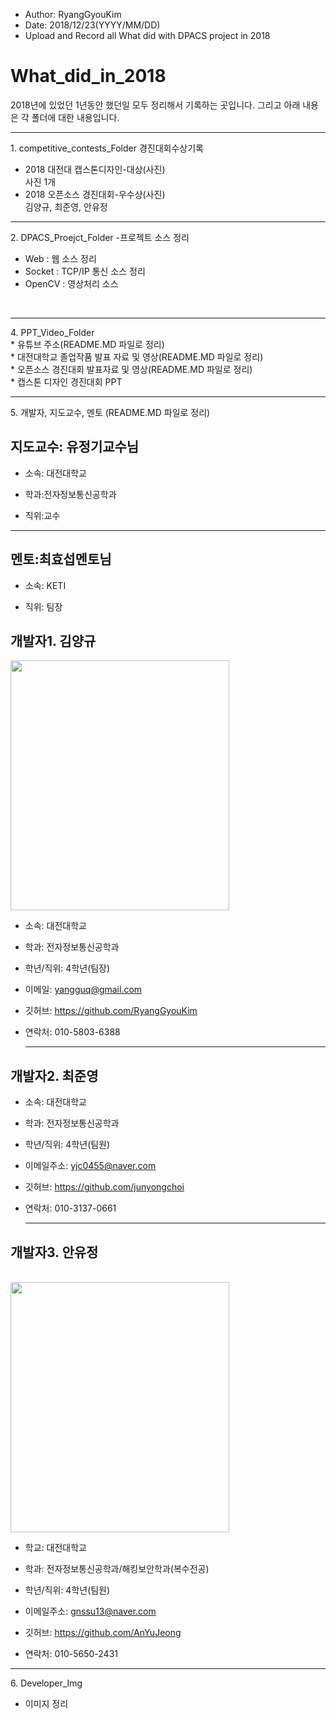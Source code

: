 * Author: RyangGyouKim
* Date: 2018/12/23(YYYY/MM/DD)
* Upload and Record all What did with DPACS project in 2018

# What_did_in_2018
2018년에 있었던 1년동안 했던일 모두 정리해서 기록하는 곳입니다.
그리고 아래 내용은 각 폴더에 대한 내용입니다.
<hr>
1. competitive_contests_Folder
경진대회수상기록
<br>

* 2018 대전대 캡스톤디자인-대상(사진)<br>
사진 1개
* 2018 오픈소스 경진대회-우수상(사진) <br>
 김양규, 최준영, 안유정
<hr>
2. DPACS_Proejct_Folder -프로젝트 소스 정리 <br>

* Web : 웹 소스 정리 <br>
* Socket : TCP/IP 통신 소스 정리 <br>
* OpenCV : 영상처리 소스 <br>
<br>
<hr>
4. PPT_Video_Folder<br>
* 유튜브 주소(README.MD 파일로 정리)<br>
* 대전대학교 졸업작품 발표 자료 및 영상(README.MD 파일로 정리)<br>
* 오픈소스 경진대회 발표자료 및 영상(README.MD 파일로 정리) <br>
* 캡스톤 디자인 경진대회 PPT<br>
<hr>
5. 개발자, 지도교수, 멘토 (README.MD 파일로 정리)
<br>
<h2>지도교수: 유정기교수님</h2>

* 소속: 대전대학교<br>

* 학과:전자정보통신공학과<br>

* 직위:교수<br>
<hr>

<h2> 멘토:최효섭멘토님 </h2>

*  소속: KETI

*  직위: 팀장

<h2>개발자1. 김양규</h2>
<img width="350" height="400" src="https://user-images.githubusercontent.com/45614978/50278974-d3aff480-048b-11e9-9bda-5ce9f2ee727e.jpg">

* 소속: 대전대학교<br> 

* 학과: 전자정보통신공학과<br> 

* 학년/직위: 4학년(팀장)<br> 

* 이메일: yangguq@gmail.com<br> 

* 깃허브: https://github.com/RyangGyouKim<br> 

* 연락처: 010-5803-6388<hr>
<h2>개발자2. 최준영</h2>

* 소속: 대전대학교<br> 

* 학과: 전자정보통신공학과<br> 

* 학년/직위: 4학년(팀원)<br> 

* 이메일주소: yjc0455@naver.com<br> 

* 깃허브: https://github.com/junyongchoi<br> 

* 연락처: 010-3137-0661<hr>
<h2>개발자3. 안유정</h2><br>
<img width="350" height="400" src="https://user-images.githubusercontent.com/45614978/50278975-d579b800-048b-11e9-8cee-fd05c8ecdebc.jpg"> 

* 학교: 대전대학교<br> 

* 학과: 전자정보통신공학과/해킹보안학과(복수전공)<br> 

* 학년/직위: 4학년(팀원)<br> 

* 이메일주소: gnssu13@naver.com<br> 

* 깃허브: https://github.com/AnYuJeong<br> 

* 연락처: 010-5650-2431
<hr>
6. Developer_Img<br>

* 이미지 정리 <br>
